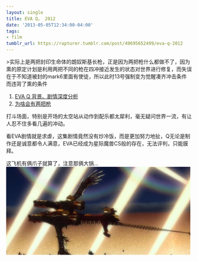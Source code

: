 ```yaml
---
layout: single
title: EVA Q， 2012
date: '2013-05-05T12:34:00-04:00'
tags:
- film
tumblr_url: https://rapturer.tumblr.com/post/49695652499/eva-q-2012
---
```

\>实际上是两把封印生命体的朗奴斯基长枪，正是因为两把枪什么都做不了，因为熏的原定计划是利用两把不同的枪在四冲接近发生的状态对世界进行修复，而失误在于不知道被封的mark6里面有使徒，所以此时13号强制变为觉醒凑齐冲击条件而违背了熏的条件

1. [EVA Q 背景、剧情深度分析](http://tieba.baidu.com/p/2292561487)
2. [为啥会有两把枪](http://tieba.baidu.com/p/2289702905)

打斗场面，特别是开场的太空站从动作到配乐都太犀利，毫无疑问世界一流，有让人忍不住多看几遍的冲动。

看EVA剧情就是求虐，这集剧情竟然没有炒冷饭，而是更加努力地扯，Q无论是制作还是诚意都令人满意，EVA已经成为星际魔兽CS般的存在，无法评判，只能膜拜。

这飞机有俩爪子就算了，注意那俩大锅… ![](/assets/img/tumblr_inline_mmc3cos58t1qz4rgp.png)

